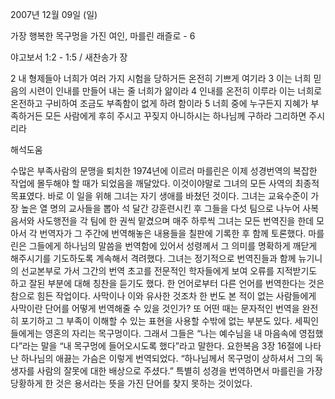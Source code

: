 2007년 12월 09일 (일)

가장 행복한 목구멍을 가진 여인, 마를린 래즐로 - 6



야고보서 1:2 - 1:5 / 새찬송가  장


2 내 형제들아 너희가 여러 가지 시험을 당하거든 온전히 기쁘게 여기라 3 이는 너희 믿음의 시련이 인내를 만들어 내는 줄 너희가 앎이라 4 인내를 온전히 이루라 이는 너희로 온전하고 구비하여 조금도 부족함이 없게 하려 함이라 5 너희 중에 누구든지 지혜가 부족하거든 모든 사람에게 후히 주시고 꾸짖지 아니하시는 하나님께 구하라 그리하면 주시리라

해석도움





수많은 부족사람의 문맹을 퇴치한 1974년에 이르러 마를린은 이제 성경번역의 복잡한 작업에 몰두해야 할 때가 되었음을 깨달았다.
이것이야말로 그녀의 모든 사역의 최종적 목표였다. 바로 이 일을 위해 그녀는 자기 생애를 바쳤던 것이다. 그녀는 교육수준이 가장 높은 열 명의 교사들을 뽑아 석 달간 강훈련시킨 후 그들을 다섯 팀으로 나누어 사복음서와 사도행전을 각 팀에 한 권씩 맡겼으며 매주 하루씩 그녀는 모든 번역진을 한데 모아서 각 번역자가 그 주간에 번역해놓은 내용들을 칠판에 기록한 후 함께 토론했다. 마를린은 그들에게 하나님의 말씀을 번역함에 있어서 성령께서 그 의미를 명확하게 깨닫게 해주시기를 기도하도록 계속해서 격려했다.
그녀는 정기적으로 번역진들과 함께 뉴기니의 선교본부로 가서 그간의 번역 초고를 전문적인 학자들에게 보여 오류를 지적받기도 하고 잘된 부분에 대해 칭찬을 듣기도 했다.
한 언어로부터 다른 언어를 번역한다는 것은 참으로 힘든 작업이다. 사막이나 이와 유사한 것조차 한 번도 본 적이 없는 사람들에게 사막이란 단어를 어떻게 번역해줄 수 있을 것인가?
또 어떤 때는 문자적인 번역을 완전히 포기하고 그 부족이 이해할 수 있는 표현을 사용할 수밖에 없는 부분도 있다.
세픽인들에게는 영혼의 자리는 목구멍이다. 그래서 그들은 “나는 예수님을 내 마음속에 영접했다”라는 말을 “내 목구멍에 들어오시도록 했다”라고 말한다.
요한복음 3장 16절에 나타난 하나님의 애끓는 가슴은 이렇게 번역되었다.
“하나님께서 목구멍이 상하셔서 그의 독생자를 사람의 잘못에 대한 배상으로 주셨다.”
특별히 성경을 번역하면서 마를린을 가장 당황하게 한 것은 용서라는 뜻을 가진 단어를 찾지 못하는 것이었다.